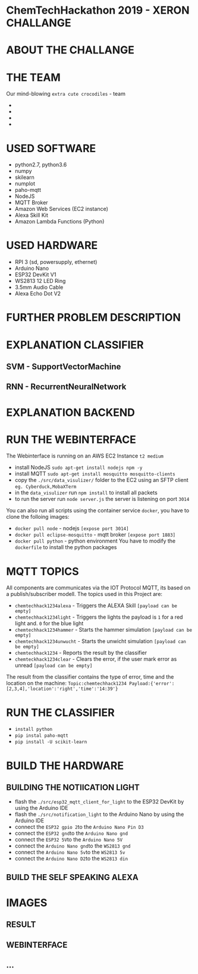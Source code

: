 # ChemTechHackathon 2019 - XERON CHALLANGE




# ABOUT THE CHALLANGE



# THE TEAM
Our mind-blowing `extra cute crocodiles` - team

*
*
*
*





# USED SOFTWARE

* python2.7, python3.6
* numpy
* skilearn
* numplot
* paho-mqtt
* NodeJS
* MQTT Broker
* Amazon Web Services (EC2 instance)
* Alexa Skill Kit
* Amazon Lambda Functions (Python)

# USED HARDWARE

* RPI 3 (sd, powersupply, ethernet)
* Arduino Nano
* ESP32 DevKit V1
* WS2813 12 LED Ring
* 3.5mm Audio Cable
* Alexa Echo Dot V2



# FURTHER PROBLEM DESCRIPTION



# EXPLANATION CLASSIFIER

## SVM - SupportVectorMachine


## RNN - RecurrentNeuralNetwork




# EXPLANATION BACKEND



# RUN THE WEBINTERFACE
The Webinterface is running on an AWS EC2 Instance `t2 medium`

* install NodeJS `sudo apt-get install nodejs npm -y`
* install MQTT `sudo apt-get install mosquitto mosquitto-clients`
* copy the `./src/data_visulizer/` folder to the EC2 using an  SFTP client `eg. Cyberduck,MobaXTerm`
* in the `data_visulizer` run `npm install` to install all packets
* to run the server run `node server.js` the server is listening on port `3014`


You can also run all scripts using the container service `docker`, you have to clone the folloing images:
* `docker pull node` - nodejs `[expose port 3014]`
* `docker pull eclipse-mosquitto` - mqtt broker `[expose port 1883]`
* `docker pull python` - python environment
You have to modify the `dockerfile` to install the python packages


# MQTT TOPICS
All components are communicates via the IOT Protocol MQTT, its based on a publish/subscriber modell.
The topics used in this Project are:

* `chemtechhack1234alexa` - Triggers the ALEXA Skill `[payload can be empty]`
* `chemtechhack1234light` - Triggers the lights the payload is `1` for a red light and. `0` for the blue light
* `chemtechhack1234hammer` - Starts the hammer simulation `[payload can be empty]`
* `chemtechhack1234unwucht` - Starts the unwicht simulation `[payload can be empty]`
* `chemtechhack1234` - Reports the result by the classifier
* `chemteckhack1234clear` - Clears the error, if the user mark error as unread `[payload can be empty]`


The result from the classifier contains the type of error, time and the location on the machine:
`Topic:chemtechhack1234 Payload:{'error':[2,3,4],'location':'right','time':'14:39'}`



# RUN THE CLASSIFIER


* `install python`
* `pip instal paho-mqtt`
* `pip install -U scikit-learn`





# BUILD THE HARDWARE

## BUILDING THE NOTIICATION LIGHT
* flash the `./src/esp32_mqtt_client_for_light` to the ESP32 DevKit by using the Arduino IDE
* flash the `./src/notification_light` to the Arduino Nano by using the Arduino IDE
* connect  the `ESP32 gpio 2`to the `Arduino Nano Pin D3`
* connect  the `ESP32 gnd`to the `Arduino Nano gnd`
* connect  the `ESP32 5V`to the `Arduino Nano 5V`
* connect  the `Arduino Nano gnd`to the `WS2813 gnd`
* connect  the `Arduino Nano 5v`to the `WS2813 5v`
* connect  the `Arduino Nano D2`to the `WS2813 din`

## BUILD THE SELF SPEAKING ALEXA

# IMAGES

## RESULT
## WEBINTERFACE
## ...


